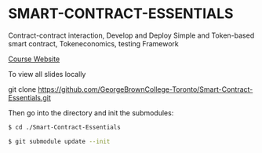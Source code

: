 # SMART-CONTRACT-ESSENTIALS
Contract-contract interaction, Develop and Deploy Simple and Token-based smart contract, Tokeneconomics, testing Framework 

[Course Website](https://georgebrowncollege-toronto.github.io/Smart-Contract-Essentials/)

To view all slides locally

git clone https://github.com/GeorgeBrownCollege-Toronto/Smart-Contract-Essentials.git

Then go into the directory and init the submodules:

```bash
$ cd ./Smart-Contract-Essentials
```

```bash
$ git submodule update --init
```